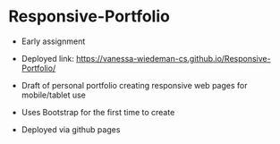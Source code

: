 # Responsive-Portfolio 
 
- Early assignment 

- Deployed link: https://vanessa-wiedeman-cs.github.io/Responsive-Portfolio/
 
- Draft of personal portfolio creating responsive web pages for mobile/tablet use  

- Uses Bootstrap for the first time to create  

- Deployed via github pages 
